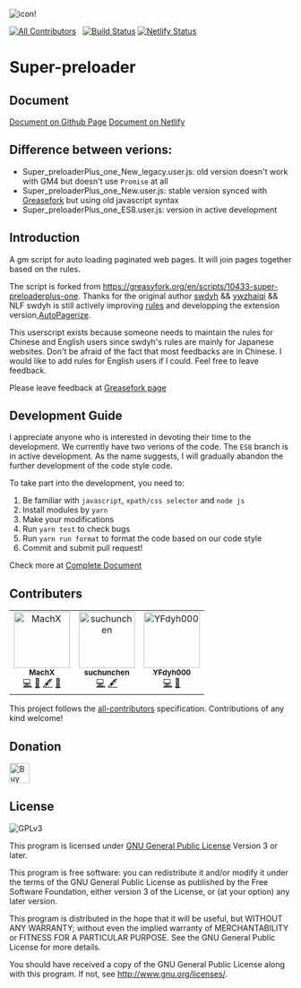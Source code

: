 
![icon!](https://machsix.github.io/Super-preloader/logo.png)

[![All Contributors](https://img.shields.io/badge/all_contributors-3-orange.svg?style=flat-square)](#contributors)   &nbsp; [![Build Status](https://travis-ci.org/machsix/Super-preloader.svg?branch=master)](https://travis-ci.org/machsix/Super-preloader) [![Netlify Status](https://api.netlify.com/api/v1/badges/9c4dac1a-823b-4bb7-9760-57895931fc16/deploy-status)](https://app.netlify.com/sites/super-preloader/deploys)

# Super-preloader

## Document
[Document on Github Page](https://machsix.github.io/Super-preloader/)
[Document on Netlify](https://super-preloader.netlify.com/)

## Difference between verions:
 - Super_preloaderPlus_one_New_legacy.user.js: old version doesn't work with GM4 but doesn't use `Promise` at all
 - Super_preloaderPlus_one_New.user.js: stable version synced with [Greasefork](https://greasyfork.org/en/scripts/33522-super-preloaderplus-one-new) but using old javascript syntax
 - Super_preloaderPlus_one_ES8.user.js: version in active development

## Introduction
A gm script for auto loading paginated web pages. It will join pages together based on the rules.

The script is forked from https://greasyfork.org/en/scripts/10433-super-preloaderplus-one.
Thanks for the original author [swdyh](https://github.com/swdyh) && [ywzhaiqi](https://github.com/ywzhaiqi/userscript/tree/master/scripts/Super_preloaderPlus) && NLF
swdyh is still actively improving [rules](http://wedata.net/databases/AutoPagerize/items) and developping the extension version,[AutoPagerize](https://addons.mozilla.org/en-US/firefox/addon/autopagerize/).

This userscript exists because someone needs to maintain the rules for Chinese and English users since swdyh's rules are mainly for Japanese websites. Don't be afraid of the fact that most feedbacks are in Chinese. I would like to add rules for English users if I could. Feel free to leave feedback.

Please leave feedback at [Greasefork page](https://greasyfork.org/en/scripts/33522-super-preloaderplus-one-new)

## Development Guide
I appreciate anyone who is interested in devoting their time to the development. We currently have two verions of the code. The `ES8` branch is in active development. As the name suggests, I will gradually abandon the further development of the code style code.

To take part into the development, you need to:
1. Be familiar with `javascript`, `xpath/css selector` and `node js`
2. Install modules by `yarn`
3. Make your modifications
4. Run `yarn test` to check bugs
4. Run `yarn run format` to format the code based on our code style
5. Commit and submit pull request!

Check more at [Complete Document](https://machsix.github.io/Super-preloader/)

## Contributers
<!-- ALL-CONTRIBUTORS-LIST:START - Do not remove or modify this section -->
<!-- prettier-ignore -->
<table><tr><td align="center"><a href="https://github.com/machsix"><img src="https://avatars0.githubusercontent.com/u/28209092?v=4" width="100px;" alt="MachX"/><br /><sub><b>MachX</b></sub></a><br /><a href="https://github.com/machsix/Super-preloader/commits?author=machsix" title="Code">💻</a> <a href="#design-machsix" title="Design">🎨</a> <a href="#content-machsix" title="Content">🖋</a> <a href="#review-machsix" title="Reviewed Pull Requests">👀</a></td><td align="center"><a href="https://github.com/suchunchen"><img src="https://avatars3.githubusercontent.com/u/17309819?v=4" width="100px;" alt="suchunchen"/><br /><sub><b>suchunchen</b></sub></a><br /><a href="https://github.com/machsix/Super-preloader/commits?author=suchunchen" title="Code">💻</a> <a href="#content-suchunchen" title="Content">🖋</a></td><td align="center"><a href="http://wiki.mozilla.org/User:YFdyh000"><img src="https://avatars0.githubusercontent.com/u/1769875?v=4" width="100px;" alt="YFdyh000"/><br /><sub><b>YFdyh000</b></sub></a><br /><a href="https://github.com/machsix/Super-preloader/commits?author=yfdyh000" title="Code">💻</a> <a href="#design-yfdyh000" title="Design">🎨</a></td></tr></table>

<!-- ALL-CONTRIBUTORS-LIST:END -->

This project follows the [all-contributors](https://github.com/all-contributors/all-contributors) specification. Contributions of any kind welcome!


## Donation

<a href='https://ko-fi.com/X8X6UEPM' target='_blank'><img height='36' style='border:0px;height:36px;' src='https://az743702.vo.msecnd.net/cdn/kofi5.png?v=2' border='0' alt='Buy Me a Coffee' /></a>

## License

![GPLv3](https://www.gnu.org/graphics/gplv3-127x51.png)

This program is licensed under [GNU General Public License](https://www.gnu.org/licenses/gpl.html) Version 3 or later.

This program is free software: you can redistribute it and/or modify it under the terms of the GNU General Public License as published by the Free Software Foundation, either version 3 of the License, or (at your option) any later version.

This program is distributed in the hope that it will be useful, but WITHOUT ANY WARRANTY; without even the implied warranty of MERCHANTABILITY or FITNESS FOR A PARTICULAR PURPOSE.  See the GNU General Public License for more details.

You should have received a copy of the GNU General Public License along with this program.  If not, see <http://www.gnu.org/licenses/>.